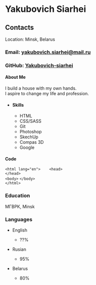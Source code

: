 # Yakubovich Siarhei

## Contacts

Location: Minsk, Belarus

### Email: yakubovich.siarhei@mail.ru

### GitHub: [Yakubovich-siarhei](https://github.com/Yakubovich-siarhei/ "Yakubovich-siarhei GitHub")

#### About Me

I build a house with my own hands.  
I aspire to change my life and profession.

* #### Skills

  * HTML
  * CSS/SASS
  * Git
  * Photoshop
  * SkechUp
  * Compas 3D
  * Google

#### Code

  `<html lang="en">    <head>`  
  `</head>`  
  `<body>`
  `</body>`  
  `</html>`

### Education

 МГВРК, Minsk

### Languages

* English
  * ??%

* Rusian
  * 95%

* Belarus
  * 80%
